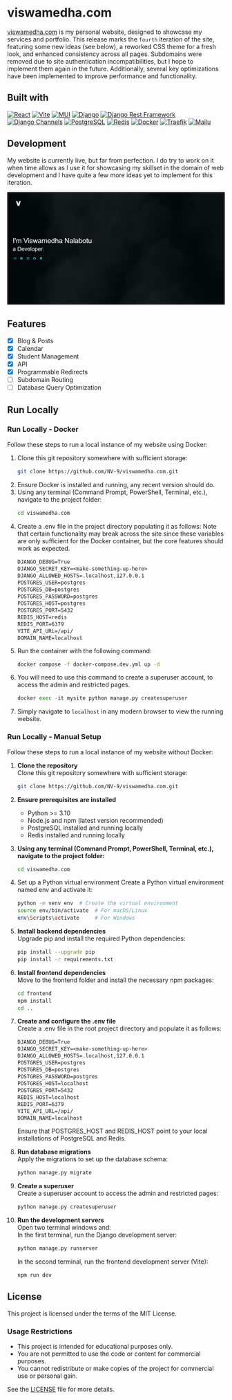 
# viswamedha.com
[viswamedha.com](https://viswamedha.com) is my personal website, designed to showcase my services and portfolio. This release marks the `fourth` iteration of the site, featuring some new ideas (see below), a reworked CSS theme for a fresh look, and enhanced consistency across all pages. Subdomains were removed due to site authentication incompatibilities, but I hope to implement them again in the future. Additionally, several key optimizations have been implemented to improve performance and functionality.

## Built with
[![React](https://img.shields.io/badge/React-20232A?style=for-the-badge&logo=react&logoColor=61DAFB)](https://reactjs.org/)
[![Vite](https://img.shields.io/badge/vite.js-000000?style=for-the-badge&logo=vitedotjs&logoColor=white)](https://vite.dev/)
[![MUI](https://img.shields.io/badge/MUI-007FFF?style=for-the-badge&logo=mui&logoColor=white)](https://mui.com/)
[![Django](https://img.shields.io/badge/Django-092E20?style=for-the-badge&logo=django&logoColor=white)](https://www.djangoproject.com/)
[![Django Rest Framework](https://img.shields.io/badge/DRF-092E20?style=for-the-badge&logo=django&logoColor=white)](https://www.django-rest-framework.org/)
[![Django Channels](https://img.shields.io/badge/Django_Channels-092E20?style=for-the-badge&logo=django&logoColor=white)](https://channels.readthedocs.io/)
[![PostgreSQL](https://img.shields.io/badge/PostgreSQL-4169E1?style=for-the-badge&logo=postgresql&logoColor=white)](https://www.postgresql.org/)
[![Redis](https://img.shields.io/badge/Redis-DC382D?style=for-the-badge&logo=redis&logoColor=white)](https://redis.io/)
[![Docker](https://img.shields.io/badge/Docker-2496ED?style=for-the-badge&logo=docker&logoColor=white)](https://www.docker.com/)
[![Traefik](https://img.shields.io/badge/Traefik-24A1C1?style=for-the-badge&logo=traefikproxy&logoColor=white)](https://traefik.io/)
[![Mailu](https://img.shields.io/badge/Mailu-4A90E2?style=for-the-badge&logo=email&logoColor=white)](https://mailu.io/)

## Development
My website is currently live, but far from perfection. I do try to work on it when time allows as I use it for showcasing my skillset in the domain of web development and I have quite a few more ideas yet to implement for this iteration.

![HomePage](images/Home.png)

## Features
- [x] Blog & Posts
- [x] Calendar
- [x] Student Management
- [x] API
- [x] Programmable Redirects
- [ ] Subdomain Routing
- [ ] Database Query Optimization

## Run Locally
### Run Locally - Docker

Follow these steps to run a local instance of my website using Docker:

1. Clone this git repository somewhere with sufficient storage:
    ```sh
    git clone https://github.com/NV-9/viswamedha.com.git
    ```
2. Ensure Docker is installed and running, any recent version should do.
3. Using any terminal (Command Prompt, PowerShell, Terminal, etc.), navigate to the project folder:
    ```sh
    cd viswamedha.com
    ```
4. Create a .env file in the project directory populating it as follows:
    Note that certain functionality may break across the site since these variables are only sufficient for the Docker container, but the core features should work as expected.
    ```env
    DJANGO_DEBUG=True
    DJANGO_SECRET_KEY=<make-something-up-here>
    DJANGO_ALLOWED_HOSTS=.localhost,127.0.0.1
    POSTGRES_USER=postgres
    POSTGRES_DB=postgres
    POSTGRES_PASSWORD=postgres
    POSTGRES_HOST=postgres
    POSTGRES_PORT=5432
    REDIS_HOST=redis
    REDIS_PORT=6379
    VITE_API_URL=/api/
    DOMAIN_NAME=localhost
    ```
5. Run the container with the following command:
    ```sh
    docker compose -f docker-compose.dev.yml up -d
    ```
6. You will need to use this command to create a superuser account, to access the admin and restricted pages.
    ```python
    docker exec -it mysite python manage.py createsuperuser
    ```
7. Simply navigate to `localhost` in any modern browser to view the running website.

### Run Locally - Manual Setup  
Follow these steps to run a local instance of my website without Docker:  

1. **Clone the repository**  
    Clone this git repository somewhere with sufficient storage:  
    ```sh
    git clone https://github.com/NV-9/viswamedha.com.git
    ```

2. **Ensure prerequisites are installed**  
    - Python >= 3.10
    - Node.js and npm (latest version recommended)
    - PostgreSQL installed and running locally
    - Redis installed and running locally

3. **Using any terminal (Command Prompt, PowerShell, Terminal, etc.), navigate to the project folder:**  
    ```sh
    cd viswamedha.com
    ```
4. Set up a Python virtual environment
    Create a Python virtual environment named env and activate it:
    ```sh
    python -m venv env  # Create the virtual environment
    source env/bin/activate  # For macOS/Linux
    env\Scripts\activate     # For Windows
    ```
5. **Install backend dependencies**  
    Upgrade pip and install the required Python dependencies:
    ```sh
    pip install --upgrade pip  
    pip install -r requirements.txt  
    ```
6. **Install frontend dependencies**  
    Move to the frontend folder and install the necessary npm packages:
    ```sh
    cd frontend
    npm install
    cd ..
    ```
7. **Create and configure the .env file**  
    Create a .env file in the root project directory and populate it as follows:
    ```env
    DJANGO_DEBUG=True
    DJANGO_SECRET_KEY=<make-something-up-here>
    DJANGO_ALLOWED_HOSTS=.localhost,127.0.0.1
    POSTGRES_USER=postgres
    POSTGRES_DB=postgres
    POSTGRES_PASSWORD=postgres
    POSTGRES_HOST=localhost
    POSTGRES_PORT=5432
    REDIS_HOST=localhost
    REDIS_PORT=6379
    VITE_API_URL=/api/
    DOMAIN_NAME=localhost
    ```
    Ensure that POSTGRES_HOST and REDIS_HOST point to your local installations of PostgreSQL and Redis.
8. **Run database migrations**  
    Apply the migrations to set up the database schema:
    ```sh
    python manage.py migrate
    ```
9. **Create a superuser**  
    Create a superuser account to access the admin and restricted pages:
    ```sh
    python manage.py createsuperuser
    ```
10. **Run the development servers**  
    Open two terminal windows and:  
        In the first terminal, run the Django development server:  
    ```sh
    python manage.py runserver 
    ```  
    In the second terminal, run the frontend development server (Vite):  
    ```sh
    npm run dev
    ```

## License

This project is licensed under the terms of the MIT License.

### Usage Restrictions
- This project is intended for educational purposes only.
- You are not permitted to use the code or content for commercial purposes.
- You cannot redistribute or make copies of the project for commercial use or personal gain.

See the [LICENSE](./LICENSE) file for more details.